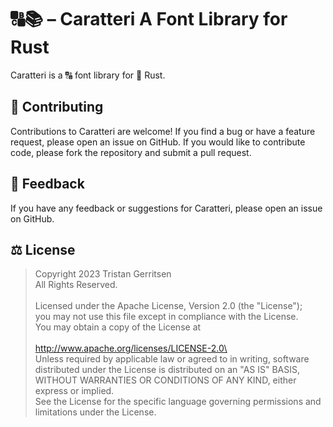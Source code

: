 # 🔠📚 – Caratteri  A Font Library for Rust
Caratteri is a 🔠 font library for 🦀 Rust.

## 🎁 Contributing
Contributions to Caratteri are welcome! If you find a bug or have a feature request, please open an issue on GitHub. If you would like to contribute code, please fork the repository and submit a pull request.


## 📣 Feedback
If you have any feedback or suggestions for Caratteri, please open an issue on GitHub.

## ⚖️ License
> Copyright 2023 Tristan Gerritsen\
> All Rights Reserved.\
> \
> Licensed under the Apache License, Version 2.0 (the "License");\
> you may not use this file except in compliance with the License.\
> You may obtain a copy of the License at\
> \
>     http://www.apache.org/licenses/LICENSE-2.0\
> \
> Unless required by applicable law or agreed to in writing, software\
> distributed under the License is distributed on an "AS IS" BASIS,\
> WITHOUT WARRANTIES OR CONDITIONS OF ANY KIND, either express or implied.\
> See the License for the specific language governing permissions and\
> limitations under the License.
